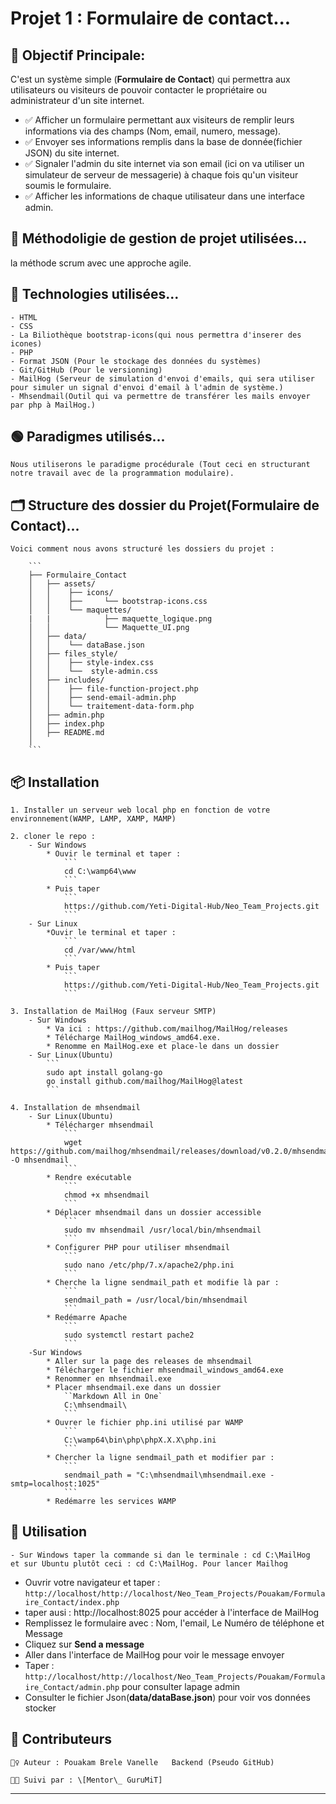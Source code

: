 # Projet 1 : Formulaire de contact... 


## 🎯 Objectif Principale:

C'est un système simple (**Formulaire de Contact**) qui permettra aux utilisateurs ou visiteurs de pouvoir contacter le propriétaire ou administrateur d'un site internet.



- ✅ Afficher un formulaire permettant aux visiteurs de remplir leurs informations via des champs (Nom, email, numero, message).
- ✅ Envoyer ses informations remplis dans la base de donnée(fichier JSON) du site internet.
- ✅  Signaler l'admin du site internet via son email (ici on va utiliser un simulateur de serveur de messagerie) à chaque fois qu'un visiteur soumis le formulaire.
- ✅  Afficher les informations de chaque utilisateur dans une interface admin.

## 🧰 Méthodoligie de gestion de projet utilisées...

la méthode scrum avec une approche agile.

## 🧠 Technologies utilisées...

    - HTML
    - CSS
    - La Biliothèque bootstrap-icons(qui nous permettra d'inserer des icones)
    - PHP
    - Format JSON (Pour le stockage des données du systèmes)
    - Git/GitHub (Pour le versionning)
    - MailHog (Serveur de simulation d'envoi d'emails, qui sera utiliser pour simuler un signal d'envoi d'email à l'admin de système.)
    - Mhsendmail(Outil qui va permettre de transférer les mails envoyer par php à MailHog.)

## 🟢 Paradigmes utilisés...

    Nous utiliserons le paradigme procédurale (Tout ceci en structurant notre travail avec de la programmation modulaire).

## 🗂️ Structure des dossier du Projet(**Formulaire de Contact**)...

    Voici comment nous avons structuré les dossiers du projet :

        ```
        ├── Formulaire_Contact
        │   ├── assets/
        │   │    ├── icons/
        │   │    ├──     └── bootstrap-icons.css
        │   │    └── maquettes/
        |   |            ├── maquette_logique.png 
        │   │            └── Maquette_UI.png
        │   ├── data/
        │   │    └── dataBase.json
        │   ├── files_style/
        │   │    ├── style-index.css
        │   │    └──  style-admin.css
        │   ├── includes/
        │   │    ├── file-function-project.php
        │   │    ├── send-email-admin.php
        │   │    └── traitement-data-form.php
        │   ├── admin.php     
        │   ├── index.php 
        │   ├── README.md
        │ 
        ```

## 📦 Installation

    1. Installer un serveur web local php en fonction de votre environnement(WAMP, LAMP, XAMP, MAMP)

    2. cloner le repo :
        - Sur Windows
            * Ouvir le terminal et taper :
                ```
                cd C:\wamp64\www
                ```
            * Puis taper
                ```
                https://github.com/Yeti-Digital-Hub/Neo_Team_Projects.git
                ```
        - Sur Linux
            *Ouvir le terminal et taper :
                ```
                cd /var/www/html
                ```
            * Puis taper
                ```
                https://github.com/Yeti-Digital-Hub/Neo_Team_Projects.git
                ```

    3. Installation de MailHog (Faux serveur SMTP)
        - Sur Windows 
            * Va ici : https://github.com/mailhog/MailHog/releases
            * Télécharge MailHog_windows_amd64.exe.
            * Renomme en MailHog.exe et place-le dans un dossier
        - Sur Linux(Ubuntu)
            ```
            sudo apt install golang-go
            go install github.com/mailhog/MailHog@latest
            ```
    
    4. Installation de mhsendmail
        - Sur Linux(Ubuntu)
            * Télécharger mhsendmail
                ```
                wget https://github.com/mailhog/mhsendmail/releases/download/v0.2.0/mhsendmail_linux_amd64 -O mhsendmail
                ```
            * Rendre exécutable
                ```
                chmod +x mhsendmail
                ```
            * Déplacer mhsendmail dans un dossier accessible
                ```
                sudo mv mhsendmail /usr/local/bin/mhsendmail
                ```
            * Configurer PHP pour utiliser mhsendmail
                ```
                sudo nano /etc/php/7.x/apache2/php.ini
                ```
            * Cherche la ligne sendmail_path et modifie là par :
                ```
                sendmail_path = /usr/local/bin/mhsendmail
                ```
            * Redémarre Apache
                ```
                sudo systemctl restart pache2
                ```
        -Sur Windows
            * Aller sur la page des releases de mhsendmail
            * Télécharger le fichier mhsendmail_windows_amd64.exe
            * Renommer en mhsendmail.exe
            * Placer mhsendmail.exe dans un dossier
                ``Markdown All in One`
                C:\mhsendmail\
                ```
            * Ouvrer le fichier php.ini utilisé par WAMP
                ```
                C:\wamp64\bin\php\phpX.X.X\php.ini
                ```
            * Chercher la ligne sendmail_path et modifier par :
                ```
                sendmail_path = "C:\mhsendmail\mhsendmail.exe -smtp=localhost:1025"
                ```
            * Redémarre les services WAMP

## 🚀 Utilisation

    - Sur Windows taper la commande si dan le terminale : cd C:\MailHog 
    et sur Ubuntu plutôt ceci : cd C:\MailHog. Pour lancer Mailhog
- Ouvrir votre navigateur et taper : `http://localhost/http://localhost/Neo_Team_Projects/Pouakam/Formulaire_Contact/index.php`
- taper ausi : http://localhost:8025 pour accéder à l'interface de MailHog
- Remplissez le formulaire avec : Nom, l'email, Le Numéro de téléphone et Message
- Cliquez sur **Send a message**
- Aller dans l'interface de MailHog pour voir le message envoyer
- Taper : `http://localhost/http://localhost/Neo_Team_Projects/Pouakam/Formulaire_Contact/admin.php` pour consulter lapage admin
- Consulter le fichier Json(**data/dataBase.json**) pour voir vos données stocker

## 🤝 Contributeurs

    🙋‍♀️ Auteur : Pouakam Brele Vanelle   Backend (Pseudo GitHub)
    
    🧑‍🏫 Suivi par : \[Mentor\_ GuruMiT]

---